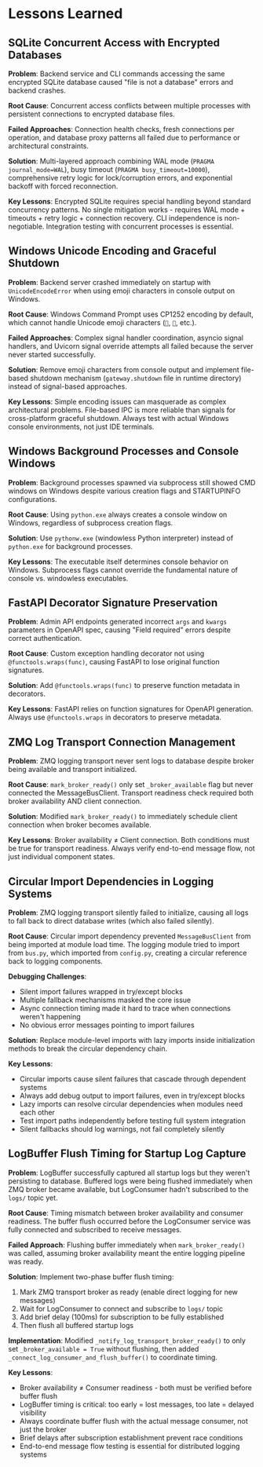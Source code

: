 # Lessons Learned

## SQLite Concurrent Access with Encrypted Databases

**Problem**: Backend service and CLI commands accessing the same encrypted SQLite database caused "file is not a database" errors and backend crashes.

**Root Cause**: Concurrent access conflicts between multiple processes with persistent connections to encrypted database files.

**Failed Approaches**: Connection health checks, fresh connections per operation, and database proxy patterns all failed due to performance or architectural constraints.

**Solution**: Multi-layered approach combining WAL mode (`PRAGMA journal_mode=WAL`), busy timeout (`PRAGMA busy_timeout=10000`), comprehensive retry logic for lock/corruption errors, and exponential backoff with forced reconnection.

**Key Lessons**: Encrypted SQLite requires special handling beyond standard concurrency patterns. No single mitigation works - requires WAL mode + timeouts + retry logic + connection recovery. CLI independence is non-negotiable. Integration testing with concurrent processes is essential.

## Windows Unicode Encoding and Graceful Shutdown

**Problem**: Backend server crashed immediately on startup with `UnicodeEncodeError` when using emoji characters in console output on Windows.

**Root Cause**: Windows Command Prompt uses CP1252 encoding by default, which cannot handle Unicode emoji characters (`🚀`, `📡`, etc.).

**Failed Approaches**: Complex signal handler coordination, asyncio signal handlers, and Uvicorn signal override attempts all failed because the server never started successfully.

**Solution**: Remove emoji characters from console output and implement file-based shutdown mechanism (`gateway.shutdown` file in runtime directory) instead of signal-based approaches.

**Key Lessons**: Simple encoding issues can masquerade as complex architectural problems. File-based IPC is more reliable than signals for cross-platform graceful shutdown. Always test with actual Windows console environments, not just IDE terminals.

## Windows Background Processes and Console Windows

**Problem**: Background processes spawned via subprocess still showed CMD windows on Windows despite various creation flags and STARTUPINFO configurations.

**Root Cause**: Using `python.exe` always creates a console window on Windows, regardless of subprocess creation flags.

**Solution**: Use `pythonw.exe` (windowless Python interpreter) instead of `python.exe` for background processes.

**Key Lessons**: The executable itself determines console behavior on Windows. Subprocess flags cannot override the fundamental nature of console vs. windowless executables.

## FastAPI Decorator Signature Preservation

**Problem**: Admin API endpoints generated incorrect `args` and `kwargs` parameters in OpenAPI spec, causing "Field required" errors despite correct authentication.

**Root Cause**: Custom exception handling decorator not using `@functools.wraps(func)`, causing FastAPI to lose original function signatures.

**Solution**: Add `@functools.wraps(func)` to preserve function metadata in decorators.

**Key Lessons**: FastAPI relies on function signatures for OpenAPI generation. Always use `@functools.wraps` in decorators to preserve metadata.

## ZMQ Log Transport Connection Management

**Problem**: ZMQ logging transport never sent logs to database despite broker being available and transport initialized.

**Root Cause**: `mark_broker_ready()` only set `_broker_available` flag but never connected the MessageBusClient. Transport readiness check required both broker availability AND client connection.

**Solution**: Modified `mark_broker_ready()` to immediately schedule client connection when broker becomes available.

**Key Lessons**: Broker availability ≠ Client connection. Both conditions must be true for transport readiness. Always verify end-to-end message flow, not just individual component states.

## Circular Import Dependencies in Logging Systems

**Problem**: ZMQ logging transport silently failed to initialize, causing all logs to fall back to direct database writes (which also failed silently).

**Root Cause**: Circular import dependency prevented `MessageBusClient` from being imported at module load time. The logging module tried to import from `bus.py`, which imported from `config.py`, creating a circular reference back to logging components.

**Debugging Challenges**: 
- Silent import failures wrapped in try/except blocks
- Multiple fallback mechanisms masked the core issue  
- Async connection timing made it hard to trace when connections weren't happening
- No obvious error messages pointing to import failures

**Solution**: Replace module-level imports with lazy imports inside initialization methods to break the circular dependency chain.

**Key Lessons**: 
- Circular imports cause silent failures that cascade through dependent systems
- Always add debug output to import failures, even in try/except blocks
- Lazy imports can resolve circular dependencies when modules need each other
- Test import paths independently before testing full system integration
- Silent fallbacks should log warnings, not fail completely silently

## LogBuffer Flush Timing for Startup Log Capture

**Problem**: LogBuffer successfully captured all startup logs but they weren't persisting to database. Buffered logs were being flushed immediately when ZMQ broker became available, but LogConsumer hadn't subscribed to the `logs/` topic yet.

**Root Cause**: Timing mismatch between broker availability and consumer readiness. The buffer flush occurred before the LogConsumer service was fully connected and subscribed to receive messages.

**Failed Approach**: Flushing buffer immediately when `mark_broker_ready()` was called, assuming broker availability meant the entire logging pipeline was ready.

**Solution**: Implement two-phase buffer flush timing:
1. Mark ZMQ transport broker as ready (enable direct logging for new messages)
2. Wait for LogConsumer to connect and subscribe to `logs/` topic
3. Add brief delay (100ms) for subscription to be fully established
4. Then flush all buffered startup logs

**Implementation**: Modified `_notify_log_transport_broker_ready()` to only set `_broker_available = True` without flushing, then added `_connect_log_consumer_and_flush_buffer()` to coordinate timing.

**Key Lessons**: 
- Broker availability ≠ Consumer readiness - both must be verified before buffer flush
- LogBuffer timing is critical: too early = lost messages, too late = delayed visibility
- Always coordinate buffer flush with the actual message consumer, not just the broker
- Brief delays after subscription establishment prevent race conditions
- End-to-end message flow testing is essential for distributed logging systems
